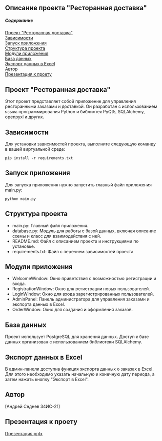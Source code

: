 Описание проекта "Ресторанная доставка"
---------------------


##### Содержание  
[Проект "Ресторанная доставка"](#project)  
[Зависимости](#req)  
[Запуск приложения](#start)  
[Структура проекта](#struct)  
[Модули приложения](#module)  
[База данных](#db)  
[Экспорт данных в Excel](#excel)  
[Автор](#avtor)  
[Презентация к проету](#present)  


<a name="project"><h2>Проект "Ресторанная доставка"</h2></a>

Этот проект представляет собой приложение для управления ресторанными заказами и доставкой. 
Он разработан с использованием языка программирования Python и библиотек PyQt5, SQLAlchemy, openpyxl и других.

<a name="req"><h2>Зависимости</h2></a>

Для установки зависимостей проекта, выполните следующую команду в вашей виртуальной среде:
```no-highlight
pip install -r requirements.txt
```

<a name="start"><h2>Запуск приложения</h2></a>

Для запуска приложения нужно запустить главный файл приложения main.py:
```no-highlight
python main.py
```

<a name="struct"><h2>Структура проекта</h2></a>

* main.py: Главный файл приложения.
* database.py: Модуль для работы с базой данных, включая описание схемы и класс для взаимодействия с ней.
* README.md: Файл с описанием проекта и инструкциями по установке.
* requirements.txt: Файл с перечнем зависимостей проекта.

<a name="module"><h2>Модули приложения</h2></a>

* WelcomeWindow: Окно приветствия с возможностью регистрации и входа.
* RegistrationWindow: Окно для регистрации новых пользователей.
* LoginWindow: Окно для входа зарегистрированных пользователей.
* AdminPanel: Панель администратора для управления заказами и экспорта данных в Excel.
* OrderWindow: Окно для создания и оформления заказов.

<a name="db"><h2>База данных</h2></a>

Проект использует PostgreSQL для хранения данных.
Доступ к базе данных организован с использованием библиотеки SQLAlchemy.

<a name="excel"><h2>Экспорт данных в Excel</h2></a>

В админ-панели доступна функция экспорта данных о заказах в Excel. 
Для этого необходимо указать начальную и конечную дату периода, а затем нажать кнопку "Экспорт в Excel".

<a name="avtor"><h2>Автор</h2></a>
[Андрей Седнев 34ИС-21]

<a name="present"><h2>Презентация к проету</h2></a>
[Презентация.pptx](https://github.com/user-attachments/files/16059487/default.pptx)
